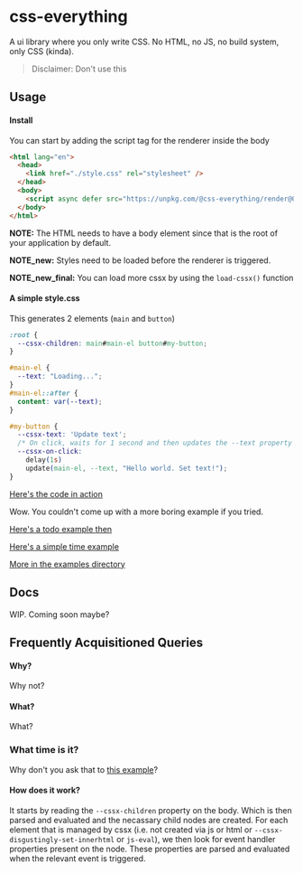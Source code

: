 # css-everything
A ui library where you only write CSS. No HTML, no JS, no build system, only CSS (kinda).

> Disclaimer: Don't use this


## Usage

#### Install
You can start by adding the script tag for the renderer inside the body
```html
<html lang="en">
  <head>
    <link href="./style.css" rel="stylesheet" />
  </head>
  <body>
    <script async defer src="https://unpkg.com/@css-everything/render@0.0.1/dist/renderer/index.js"></script>
  </body>
</html>
```

**NOTE:** The HTML needs to have a body element since that is the root of your application by default.

**NOTE_new:** Styles need to be loaded before the renderer is triggered.

**NOTE_new_final:** You can load more cssx by using the `load-cssx()` function

#### A simple style.css
This generates 2 elements (`main` and `button`)

```css
:root {
  --cssx-children: main#main-el button#my-button;
}

#main-el {
  --text: "Loading...";
}
#main-el::after {
  content: var(--text);
}

#my-button {
  --cssx-text: 'Update text';
  /* On click, waits for 1 second and then updates the --text property #main-el */
  --cssx-on-click:
    delay(1s)
    update(main-el, --text, "Hello world. Set text!");
}
```

[Here's the code in action](https://codepen.io/phenax/pen/gOZOLgR?editors=1100)

Wow. You couldn't come up with a more boring example if you tried.

[Here's a todo example then](https://codepen.io/phenax/pen/QWzWGaV?editors=1100)

[Here's a simple time example](https://codepen.io/phenax/pen/KKbKNeb?editors=1100)

[More in the examples directory](https://github.com/phenax/css-everything/tree/main/examples)


## Docs
WIP. Coming soon maybe?



## Frequently Acquisitioned Queries
#### Why?
Why not?

#### What?
What?

### What time is it?
Why don't you ask that to [this example](https://codepen.io/phenax/pen/KKbKNeb?editors=1100)?

#### How does it work?
It starts by reading the `--cssx-children` property on the body. Which is then parsed and evaluated and the necassary child nodes are created.
For each element that is managed by cssx (i.e. not created via js or html or `--cssx-disgustingly-set-innerhtml` or `js-eval`), we then look for event handler properties present on the node. These properties are parsed and evaluated when the relevant event is triggered.


